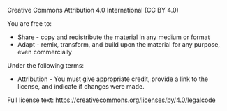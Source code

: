 Creative Commons Attribution 4.0 International (CC BY 4.0)

You are free to:

- Share - copy and redistribute the material in any medium or format
- Adapt - remix, transform, and build upon the material for any purpose, even commercially

Under the following terms:

- Attribution - You must give appropriate credit, provide a link to the license, and indicate if changes were made.

Full license text: https://creativecommons.org/licenses/by/4.0/legalcode
